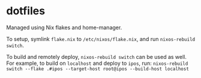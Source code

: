 # dotfiles

Managed using Nix flakes and home-manager.

To setup, symlink `flake.nix` to `/etc/nixos/flake.nix`, and run `nixos-rebuild switch`.

To build and remotely deploy, `nixos-rebuild switch` can be used as well.
For example, to build on `localhost` and deploy to `ipos`, run: `nixos-rebuild switch --flake .#ipos --target-host root@ipos --build-host localhost`

